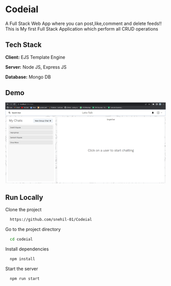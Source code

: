 
# Codeial

A Full Stack Web App where you can post,like,comment and delete feeds!!
This is My first Full Stack Application which perform all CRUD operations
## Tech Stack

**Client:** EJS Template Engine

**Server:** Node JS, Express JS

**Database:** Mongo DB
  
## Demo


![](https://github.com/snehil-01/Lets-Talk-by-snehil/blob/main/screenshots/single-chat.png)
## Run Locally

Clone the project

```bash
  https://github.com/snehil-01/Codeial
```

Go to the project directory

```bash
  cd codeial
```

Install dependencies

```bash
  npm install
```


Start the server

```bash
  npm run start
```

